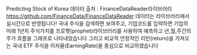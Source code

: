 Predicting Stock of Korea
데이터 출처 : FinanceDataReader라이브러리
https://github.com/FinanceData/FinanceDataReader
데이터는 라이브러리에서 실시간으로 반영됩니다!
국내 주식을 검색하면 보여주고, 기업코드를 입력하면 기업의 미래 1년치 주식가치를
프로펫(prophet)라이브러리를 사용하여 예측하고 년,월,주간의 주가 흐름을 그래프로 나타내었습니다
그리고 비교적 안정적인 리턴(return)을 가져오는 국내 ETF 주식을 이자율(EarningRate)을 중심으로 비교하였습니다